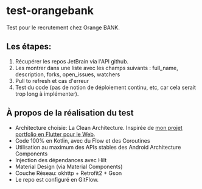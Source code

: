 # test-orangebank
Test pour le recrutement chez Orange BANK.

## Les étapes:
1. Récupérer les repos JetBrain via l'API github.
2.  Les montrer dans une liste avec les champs suivants : full_name, description, forks, open_issues, watchers
3. Pull to refresh et cas d'erreur
4. Test du code (pas de notion de déploiement continu, etc, car cela serait trop long à implémenter).

## À propos de la réalisation du test
- Architecture choisie: La Clean Architecture. Inspirée de [mon projet portfolio en Flutter pour le Web](https://bitbucket.org/Mackovich/flutter-portfolio-vincent-ricard/src/master/).
- Code 100% en Kotlin, avec du Flow et des Coroutines
- Utilisation au maximum des APIs stables des Android Architecture Components
- Injection des dépendances avec Hilt
- Material Design (via Material Components)
- Couche Réseau: okhttp + Retrofit2 + Gson
- Le repo est configuré en GitFlow.
